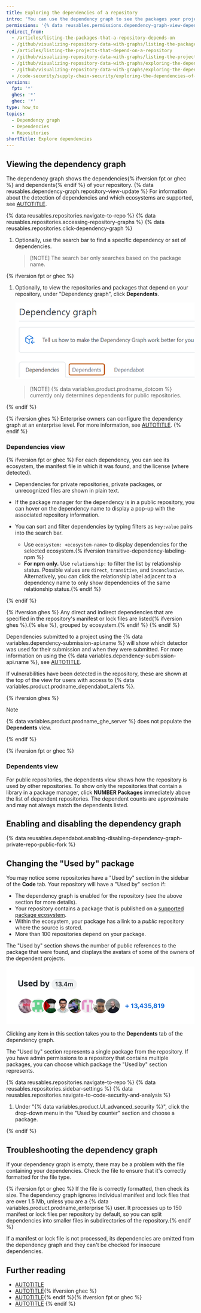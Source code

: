 ```yaml
---
title: Exploring the dependencies of a repository
intro: 'You can use the dependency graph to see the packages your project depends on{% ifversion fpt or ghec %} and the repositories that depend on it{% endif %}. In addition, you can see any vulnerabilities detected in its dependencies.'
permissions: '{% data reusables.permissions.dependency-graph-view-dependencies %}'
redirect_from:
  - /articles/listing-the-packages-that-a-repository-depends-on
  - /github/visualizing-repository-data-with-graphs/listing-the-packages-that-a-repository-depends-on
  - /articles/listing-the-projects-that-depend-on-a-repository
  - /github/visualizing-repository-data-with-graphs/listing-the-projects-that-depend-on-a-repository
  - /github/visualizing-repository-data-with-graphs/exploring-the-dependencies-and-dependents-of-a-repository
  - /github/visualizing-repository-data-with-graphs/exploring-the-dependencies-of-a-repository
  - /code-security/supply-chain-security/exploring-the-dependencies-of-a-repository
versions:
  fpt: '*'
  ghes: '*'
  ghec: '*'
type: how_to
topics:
  - Dependency graph
  - Dependencies
  - Repositories
shortTitle: Explore dependencies
---
```


## Viewing the dependency graph

The dependency graph shows the dependencies{% ifversion fpt or ghec %} and dependents{% endif %} of your repository.  {% data reusables.dependency-graph.repository-view-update %} For information about the detection of dependencies and which ecosystems are supported, see [AUTOTITLE](/code-security/supply-chain-security/understanding-your-software-supply-chain/dependency-graph-supported-package-ecosystems).

{% data reusables.repositories.navigate-to-repo %}
{% data reusables.repositories.accessing-repository-graphs %}
{% data reusables.repositories.click-dependency-graph %}
1. Optionally, use the search bar to find a specific dependency or set of dependencies.

   >[!NOTE] The search bar only searches based on the package name.

{% ifversion fpt or ghec %}

1. Optionally, to view the repositories and packages that depend on your repository, under "Dependency graph", click **Dependents**.

   ![Screenshot of the "Dependency graph" page. The "Dependents" tab is highlighted with an orange outline.](/assets/images/help/graphs/dependency-graph-dependents-tab.png)

   >[!NOTE] {% data variables.product.prodname_dotcom %} currently only determines dependents for public repositories.

{% endif %}

{% ifversion ghes %}
Enterprise owners can configure the dependency graph at an enterprise level. For more information, see [AUTOTITLE](/admin/code-security/managing-supply-chain-security-for-your-enterprise/enabling-the-dependency-graph-for-your-enterprise).
{% endif %}

### Dependencies view

{% ifversion fpt or ghec %}
For each dependency, you can see its ecosystem, the manifest file in which it was found, and the license (where detected).

* Dependencies for private repositories, private packages, or unrecognized files are shown in plain text.
* If the package manager for the dependency is in a public repository, you can hover on the dependency name to display a pop-up with the associated repository information.
* You can sort and filter dependencies by typing filters as `key:value` pairs into the search bar.

    * Use `ecosystem: <ecosystem-name>` to display dependencies for the selected ecosystem.{% ifversion transitive-dependency-labeling-npm %}
    * **For npm only.** Use `relationship:` to filter the list by relationship status. Possible values are `direct`, `transitive`, and `inconclusive`. Alternatively, you can click the relationship label adjacent to a dependency name to only show dependencies of the same relationship status.{% endif %}

{% endif %}

{% ifversion ghes %}
Any direct and indirect dependencies that are specified in the repository's manifest or lock files are listed{% ifversion ghes %}.{% else %}, grouped by ecosystem.{% endif %}
{% endif %}

Dependencies submitted to a project using the {% data variables.dependency-submission-api.name %} will show which detector was used for their submission and when they were submitted. For more information on using the {% data variables.dependency-submission-api.name %}, see [AUTOTITLE](/code-security/supply-chain-security/understanding-your-software-supply-chain/using-the-dependency-submission-api).

If vulnerabilities have been detected in the repository, these are shown at the top of the view for users with access to {% data variables.product.prodname_dependabot_alerts %}.

{% ifversion ghes %}

> [!NOTE]
> {% data variables.product.prodname_ghe_server %} does not populate the **Dependents** view.

{% endif %}

{% ifversion fpt or ghec %}

### Dependents view

For public repositories, the dependents view shows how the repository is used by other repositories. To show only the repositories that contain a library in a package manager, click **NUMBER Packages** immediately above the list of dependent repositories. The dependent counts are approximate and may not always match the dependents listed.

## Enabling and disabling the dependency graph

{% data reusables.dependabot.enabling-disabling-dependency-graph-private-repo-public-fork %}

## Changing the "Used by" package

You may notice some repositories have a "Used by" section in the sidebar of the **Code** tab. Your repository will have a "Used by" section if:
* The dependency graph is enabled for the repository (see the above section for more details).
* Your repository contains a package that is published on a [supported package ecosystem](/code-security/supply-chain-security/understanding-your-software-supply-chain/dependency-graph-supported-package-ecosystems#supported-package-ecosystems).
* Within the ecosystem, your package has a link to a _public_ repository where the source is stored.
* More than 100 repositories depend on your package.

The "Used by" section shows the number of public references to the package that were found, and displays the avatars of some of the owners of the dependent projects.

![Screenshot of the "Used by" section for a repository showing the summary of "13.4m" with details of 8 avatars and "+13,435,819."](/assets/images/help/repository/used-by-section.png)

Clicking any item in this section takes you to the **Dependents** tab of the dependency graph.

The "Used by" section represents a single package from the repository. If you have admin permissions to a repository that contains multiple packages, you can choose which package the "Used by" section represents.

{% data reusables.repositories.navigate-to-repo %}
{% data reusables.repositories.sidebar-settings %}
{% data reusables.repositories.navigate-to-code-security-and-analysis %}
1. Under "{% data variables.product.UI_advanced_security %}", click the drop-down menu in the "Used by counter" section and choose a package.

{% endif %}

## Troubleshooting the dependency graph

If your dependency graph is empty, there may be a problem with the file containing your dependencies. Check the file to ensure that it's correctly formatted for the file type.

{% ifversion fpt or ghec %}
If the file is correctly formatted, then check its size. The dependency graph ignores individual manifest and lock files that are over 1.5 Mb, unless you are a {% data variables.product.prodname_enterprise %} user. It processes up to 150 manifest or lock files per repository by default, so you can split dependencies into smaller files in subdirectories of the repository.{% endif %}

If a manifest or lock file is not processed, its dependencies are omitted from the dependency graph and they can't be checked for insecure dependencies.

## Further reading

* [AUTOTITLE](/code-security/supply-chain-security/understanding-your-software-supply-chain/about-the-dependency-graph)
* [AUTOTITLE](/code-security/dependabot/dependabot-alerts/viewing-and-updating-dependabot-alerts){% ifversion ghec %}
* [AUTOTITLE](/organizations/collaborating-with-groups-in-organizations/viewing-insights-for-dependencies-in-your-organization){% endif %}{% ifversion fpt or ghec %}
* [AUTOTITLE](/get-started/privacy-on-github)
{% endif %}
